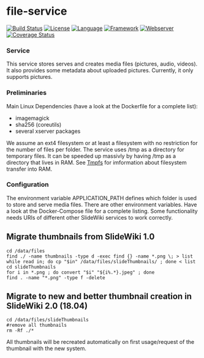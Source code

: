 # file-service #
[![Build Status](https://travis-ci.org/slidewiki/file-service.svg?branch=master)](https://travis-ci.org/slidewiki/file-service)
[![License](https://img.shields.io/badge/License-MPL%202.0-green.svg)](https://github.com/slidewiki/file-service/blob/master/LICENSE)
[![Language](https://img.shields.io/badge/Language-Javascript%20ECMA2017-lightgrey.svg)](https://developer.mozilla.org/en-US/docs/Web/JavaScript)
[![Framework](https://img.shields.io/badge/Framework-NodeJS%208.11.0-blue.svg)](https://nodejs.org/)
[![Webserver](https://img.shields.io/badge/Webserver-Hapi%2016.4.0-blue.svg)](http://hapijs.com/)
[![Coverage Status](https://coveralls.io/repos/github/slidewiki/file-service/badge.svg?branch=master)](https://coveralls.io/github/slidewiki/file-service?branch=master)
### Service ###
This service stores serves and creates media files (pictures, audio, videos). It also provides some metadata about uploaded pictures.
Currently, it only supports pictures.

### Preliminaries ###

Main Linux Dependencies (have a look at the Dockerfile for a complete list):
- imagemagick
- sha256 (coreutils)
- several xserver packages

We assume an ext4 filesystem or at least a filesystem with no restriction for the number of files per folder.
The service uses /tmp as a directory for temporary files. It can be speeded up massivly by having /tmp as a directory that lives in RAM. See [Tmpfs](https://wiki.archlinux.org/index.php/Tmpfs) for imformation about filesystem transfer into RAM.

### Configuration ###
The environment variable APPLICATION_PATH defines which folder is used to store and serve media files.
There are other environment variables. Have a look at the Docker-Compose file for a complete listing. Some functionality needs URIs of different other SlideWiki services to work correctly.

## Migrate thumbnails from SlideWiki 1.0 ##
```
cd /data/files
find ./ -name thumbnails -type d -exec find {} -name *.png \; > list
while read in; do cp "$in" /data/files/slideThumbnails/ ; done < list
cd slideThumbnails
for i in *.png ; do convert "$i" "${i%.*}.jpeg" ; done
find . -name "*.png" -type f -delete
```

## Migrate to new and better thumbnail creation in SlideWiki 2.0 (18.04) ##
```
cd /data/files/slideThumbnails
#remove all thumbnails
rm -Rf ./*
```
All thumbnails will be recreated automatically on first usage/request of the thumbnail with the new system.
